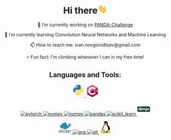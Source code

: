 

<h1 align="center">Hi there<img src="https://raw.githubusercontent.com/ABSphreak/ABSphreak/master/gifs/Hi.gif" width="30px"></h1>
<div align="center">
    <p> 🔭 I’m currently working on <a href="https://www.kaggle.com/c/prostate-cancer-grade-assessment">PANDA-Challenge</a></p>
    <p> 🌱 I’m currently learning Convolution Neural Networks and Machine Learning</p>
    <p> 📫 How to reach me: ivan.novgorodtsev@gmail.com</p>
    <p> ⚡ Fun fact: I'm climbing whenever I can in my free time!</p>
</div>

<h2 align="center">Languages and Tools:</h3>
<p align="center">
  <a href="https://www.python.org" target="_blank"> <img src="https://raw.githubusercontent.com/devicons/devicon/master/icons/python/python-original.svg" alt="python" width="40" height="40"/> </a> 
  <a href="https://www.w3schools.com/cpp/" target="_blank"> <img src="https://raw.githubusercontent.com/devicons/devicon/master/icons/cplusplus/cplusplus-original.svg" alt="cplusplus" width="40" height="40"/> </a>
  </p>

<p align="center">
 <a href="https://pytorch.org/" target="_blank"> <img src="https://www.vectorlogo.zone/logos/pytorch/pytorch-icon.svg" alt="pytorch" width="40" height="40"/> </a>
 <a href="https://numpy.org/" target="_blank"> <img src="https://upload.wikimedia.org/wikipedia/commons/a/ae/Keras_logo.svg" alt="numpy" width="40" height="40"/> </a>
 <a href="https://numpy.org/" target="_blank"> <img src="https://www.vectorlogo.zone/logos/numpy/numpy-ar21.svg" alt="numpy" width="100" height="40"/> </a>
 <a href="https://pandas.pydata.org/" target="_blank"> <img src="https://raw.githubusercontent.com/valohai/ml-logos/5127528b5baadb77a6ea4b999a47b4e86bf0f98b/pandas.svg" alt="pandas" width="100" height="40"/> </a>
    <a href="https://scikit-learn.org/" target="_blank"> <img src="https://upload.wikimedia.org/wikipedia/commons/0/05/Scikit_learn_logo_small.svg" alt="scikit_learn" width="40" height="40"/> </a>
    <a href="https://www.djangoproject.com/" target="_blank"> <img src="https://raw.githubusercontent.com/devicons/devicon/master/icons/django/django-original.svg" alt="django" width="40" height="40"/> </a>
  </p>
 <p align="center">
  <a href="https://www.docker.com/" target="_blank"> <img src="https://raw.githubusercontent.com/devicons/devicon/master/icons/docker/docker-original-wordmark.svg" alt="docker" width="40" height="40"/> </a> 
  <a href="https://cloud.google.com" target="_blank"> <img src="https://www.vectorlogo.zone/logos/google_cloud/google_cloud-icon.svg" alt="gcp" width="40" height="40"/> </a> 
  <a href="https://git-scm.com/" target="_blank"> <img src="https://www.vectorlogo.zone/logos/git-scm/git-scm-icon.svg" alt="git" width="40" height="40"/> </a> 
  <a href="https://www.linux.org/" target="_blank"> <img src="https://raw.githubusercontent.com/devicons/devicon/master/icons/linux/linux-original.svg" alt="linux" width="40" height="40"/> </a> 
  </p>
    
  
